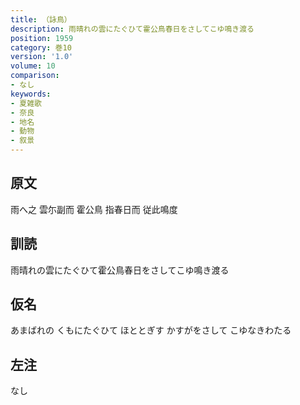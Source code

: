 ```yaml
---
title: （詠鳥）
description: 雨晴れの雲にたぐひて霍公鳥春日をさしてこゆ鳴き渡る
position: 1959
category: 巻10
version: '1.0'
volume: 10
comparison:
- なし
keywords:
- 夏雑歌
- 奈良
- 地名
- 動物
- 叙景
---
```


## 原文

雨へ之 雲尓副而 霍公鳥 指春日而 従此鳴度

## 訓読

雨晴れの雲にたぐひて霍公鳥春日をさしてこゆ鳴き渡る

## 仮名

あまばれの くもにたぐひて ほととぎす かすがをさして こゆなきわたる

## 左注

なし
